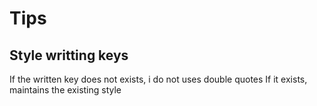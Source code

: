 # Tips

## Style writting keys

If the written key does not exists, i do not uses double quotes
If it exists, maintains the existing style
